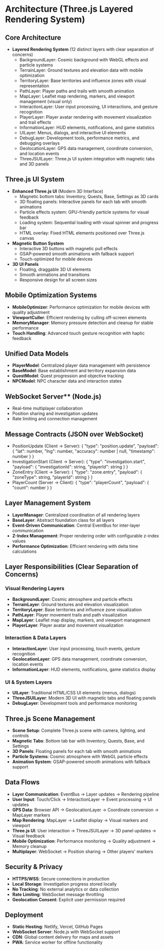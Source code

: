 # Architecture (Three.js Layered Rendering System)

## Core Architecture
- **Layered Rendering System** (12 distinct layers with clear separation of concerns)
  - BackgroundLayer: Cosmic background with WebGL effects and particle systems
  - TerrainLayer: Ground textures and elevation data with mobile optimization
  - TerritoryLayer: Base territories and influence zones with visual representation
  - PathLayer: Player paths and trails with smooth animation
  - MapLayer: Leaflet map rendering, markers, and viewport management (visual only)
  - InteractionLayer: User input processing, UI interactions, and gesture recognition
  - PlayerLayer: Player avatar rendering with movement visualization and trail effects
  - InformationLayer: HUD elements, notifications, and game statistics
  - UILayer: Menus, dialogs, and interactive UI elements
  - DebugLayer: Development tools, performance metrics, and debugging overlays
  - GeolocationLayer: GPS data management, coordinate conversion, and location events
  - ThreeJSUILayer: Three.js UI system integration with magnetic tabs and 3D panels

## Three.js UI System
- **Enhanced Three.js UI** (Modern 3D Interface)
  - Magnetic bottom tabs: Inventory, Quests, Base, Settings as 3D cards
  - 3D floating panels: Interactive panels for each tab with smooth animations
  - Particle effects system: GPU-friendly particle systems for visual feedback
  - Loading system: Sequential loading with visual spinner and progress bar
  - HTML overlay: Fixed HTML elements positioned over Three.js canvas
- **Magnetic Button System**
  - Interactive 3D buttons with magnetic pull effects
  - GSAP-powered smooth animations with fallback support
  - Touch-optimized for mobile devices
- **3D UI Panels**
  - Floating, draggable 3D UI elements
  - Smooth animations and transitions
  - Responsive design for all screen sizes

## Mobile Optimization Systems
- **MobileOptimizer**: Performance optimization for mobile devices with quality adjustment
- **ViewportCuller**: Efficient rendering by culling off-screen elements
- **MemoryManager**: Memory pressure detection and cleanup for stable performance
- **Touch Handling**: Advanced touch gesture recognition with haptic feedback

## Unified Data Models
- **PlayerModel**: Centralized player data management with persistence
- **BaseModel**: Base establishment and territory expansion data
- **QuestModel**: Quest progression and objective tracking
- **NPCModel**: NPC character data and interaction states

## WebSocket Server** (Node.js)
- Real-time multiplayer collaboration
- Position sharing and investigation updates
- Rate limiting and connection management

## Message Contracts (JSON over WebSocket)
- PositionUpdate (Client → Server):
  {
    "type": "position.update",
    "payload": { "lat": number, "lng": number, "accuracy": number | null, "timestamp": number }
  }
- InvestigationStart (Client → Server):
  {
    "type": "investigation.start",
    "payload": { "investigationId": string, "playerId": string }
  }
- ZoneEntry (Client → Server):
  {
    "type": "zone.entry",
    "payload": { "zoneType": string, "playerId": string }
  }
- PlayerCount (Server → Client):
  { "type": "playerCount", "payload": { "count": number } }

## Layer Management System
- **LayerManager**: Centralized coordination of all rendering layers
- **BaseLayer**: Abstract foundation class for all layers
- **Event-Driven Communication**: Central EventBus for inter-layer communication
- **Z-Index Management**: Proper rendering order with configurable z-index values
- **Performance Optimization**: Efficient rendering with delta time calculations

## Layer Responsibilities (Clear Separation of Concerns)

### **Visual Rendering Layers**
- **BackgroundLayer**: Cosmic atmosphere and particle effects
- **TerrainLayer**: Ground textures and elevation visualization
- **TerritoryLayer**: Base territories and influence zone visualization
- **PathLayer**: Player movement trails and path visualization
- **MapLayer**: Leaflet map display, markers, and viewport management
- **PlayerLayer**: Player avatar and movement visualization

### **Interaction & Data Layers**
- **InteractionLayer**: User input processing, touch events, gesture recognition
- **GeolocationLayer**: GPS data management, coordinate conversion, location events
- **InformationLayer**: HUD elements, notifications, game statistics display

### **UI & System Layers**
- **UILayer**: Traditional HTML/CSS UI elements (menus, dialogs)
- **ThreeJSUILayer**: Modern 3D UI with magnetic tabs and floating panels
- **DebugLayer**: Development tools and performance monitoring

## Three.js Scene Management
- **Scene Setup**: Complete Three.js scene with camera, lighting, and controls
- **Magnetic Tabs**: Bottom tab bar with Inventory, Quests, Base, and Settings
- **3D Panels**: Floating panels for each tab with smooth animations
- **Particle Systems**: Cosmic atmosphere with WebGL particle effects
- **Animation System**: GSAP-powered smooth animations with fallback support

## Data Flows
- **Layer Communication**: EventBus → Layer updates → Rendering pipeline
- **User Input**: Touch/Click → InteractionLayer → Event processing → UI updates
- **GPS Data**: Browser API → GeolocationLayer → Coordinate conversion → MapLayer markers
- **Map Rendering**: MapLayer → Leaflet display → Visual markers and viewport
- **Three.js UI**: User interaction → ThreeJSUILayer → 3D panel updates → Visual feedback
- **Mobile Optimization**: Performance monitoring → Quality adjustment → Memory cleanup
- **Multiplayer**: WebSocket → Position sharing → Other players' markers

## Security & Privacy
- **HTTPS/WSS**: Secure connections in production
- **Local Storage**: Investigation progress stored locally
- **No Tracking**: No external analytics or data collection
- **Rate Limiting**: WebSocket message throttling
- **Geolocation Consent**: Explicit user permission required

## Deployment
- **Static Hosting**: Netlify, Vercel, GitHub Pages
- **WebSocket Server**: Node.js with WebSocket support
- **CDN**: Global content delivery for maps and assets
- **PWA**: Service worker for offline functionality
